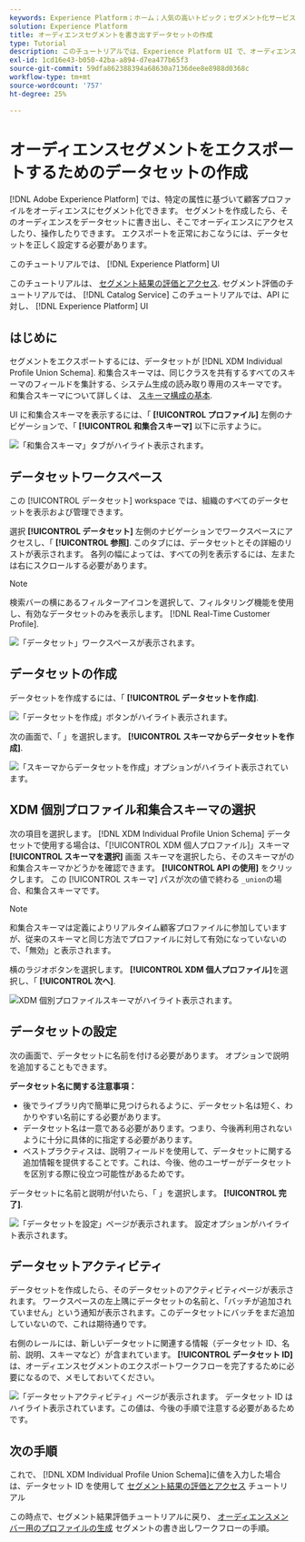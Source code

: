 ```yaml
---
keywords: Experience Platform；ホーム；人気の高いトピック；セグメント化サービス；セグメント化；セグメント化；データセットの作成；オーディエンスセグメントのエクスポート；セグメントのエクスポート；
solution: Experience Platform
title: オーディエンスセグメントを書き出すデータセットの作成
type: Tutorial
description: このチュートリアルでは、Experience Platform UI で、オーディエンスセグメントのエクスポートに使用できるデータセットを作成する手順を説明します。
exl-id: 1cd16e43-b050-42ba-a894-d7ea477b65f3
source-git-commit: 59dfa862388394a68630a7136dee8e8988d0368c
workflow-type: tm+mt
source-wordcount: '757'
ht-degree: 25%

---
```


# オーディエンスセグメントをエクスポートするためのデータセットの作成

[!DNL Adobe Experience Platform] では、特定の属性に基づいて顧客プロファイルをオーディエンスにセグメント化できます。 セグメントを作成したら、そのオーディエンスをデータセットに書き出し、そこでオーディエンスにアクセスしたり、操作したりできます。 エクスポートを正常におこなうには、データセットを正しく設定する必要があります。

このチュートリアルでは、 [!DNL Experience Platform] UI

このチュートリアルは、 [セグメント結果の評価とアクセス](./evaluate-a-segment.md). セグメント評価のチュートリアルでは、 [!DNL Catalog Service] このチュートリアルでは、API に対し、 [!DNL Experience Platform] UI

## はじめに

セグメントをエクスポートするには、データセットが [!DNL XDM Individual Profile Union Schema]. 和集合スキーマは、同じクラスを共有するすべてのスキーマのフィールドを集計する、システム生成の読み取り専用のスキーマです。 和集合スキーマについて詳しくは、 [スキーマ構成の基本](../../xdm/schema/composition.md#union).

UI に和集合スキーマを表示するには、「 **[!UICONTROL プロファイル]** 左側のナビゲーションで、「 **[!UICONTROL 和集合スキーマ]** 以下に示すように。

![「和集合スキーマ」タブがハイライト表示されます。](../images/tutorials/segment-export-dataset/union.png)

## データセットワークスペース

この [!UICONTROL データセット] workspace では、組織のすべてのデータセットを表示および管理できます。

選択 **[!UICONTROL データセット]** 左側のナビゲーションでワークスペースにアクセスし、「 **[!UICONTROL 参照]**. このタブには、データセットとその詳細のリストが表示されます。 各列の幅によっては、すべての列を表示するには、左または右にスクロールする必要があります。

>[!NOTE]
>
>検索バーの横にあるフィルターアイコンを選択して、フィルタリング機能を使用し、有効なデータセットのみを表示します。 [!DNL Real-Time Customer Profile].

![「データセット」ワークスペースが表示されます。](../images/tutorials/segment-export-dataset/browse.png)

## データセットの作成

データセットを作成するには、「 **[!UICONTROL データセットを作成]**.

![「データセットを作成」ボタンがハイライト表示されます。](../images/tutorials/segment-export-dataset/create-dataset.png)

次の画面で、「 」を選択します。 **[!UICONTROL スキーマからデータセットを作成]**.

![「スキーマからデータセットを作成」オプションがハイライト表示されています。](../images/tutorials/segment-export-dataset/create-from-schema.png)

## XDM 個別プロファイル和集合スキーマの選択

次の項目を選択します。 [!DNL XDM Individual Profile Union Schema] データセットで使用する場合は、「[!UICONTROL XDM 個人プロファイル]」スキーマ **[!UICONTROL スキーマを選択]** 画面 スキーマを選択したら、そのスキーマがの和集合スキーマかどうかを確認できます。 **[!UICONTROL API の使用]** をクリックします。 この [!UICONTROL スキーマ] パスが次の値で終わる `_union`の場合、和集合スキーマです。

>[!NOTE]
>
>和集合スキーマは定義によりリアルタイム顧客プロファイルに参加していますが、従来のスキーマと同じ方法でプロファイルに対して有効になっていないので、「無効」と表示されます。

横のラジオボタンを選択します。 **[!UICONTROL XDM 個人プロファイル]**&#x200B;を選択し、「 **[!UICONTROL 次へ]**.

![XDM 個別プロファイルスキーマがハイライト表示されます。](../images/tutorials/segment-export-dataset/select-schema.png)

## データセットの設定

次の画面で、データセットに名前を付ける必要があります。 オプションで説明を追加することもできます。

**データセット名に関する注意事項：**

* 後でライブラリ内で簡単に見つけられるように、データセット名は短く、わかりやすい名前にする必要があります。
* データセット名は一意である必要があります。つまり、今後再利用されないように十分に具体的に指定する必要があります。
* ベストプラクティスは、説明フィールドを使用して、データセットに関する追加情報を提供することです。これは、今後、他のユーザーがデータセットを区別する際に役立つ可能性があるためです。

データセットに名前と説明が付いたら、「 」を選択します。 **[!UICONTROL 完了]**.

![「データセットを設定」ページが表示されます。 設定オプションがハイライト表示されます。](../images/tutorials/segment-export-dataset/configure-dataset.png)

## データセットアクティビティ

データセットを作成したら、そのデータセットのアクティビティページが表示されます。 ワークスペースの左上隅にデータセットの名前と、「バッチが追加されていません」という通知が表示されます。このデータセットにバッチをまだ追加していないので、これは期待通りです。

右側のレールには、新しいデータセットに関連する情報（データセット ID、名前、説明、スキーマなど）が含まれています。 **[!UICONTROL データセット ID]** は、オーディエンスセグメントのエクスポートワークフローを完了するために必要になるので、メモしておいてください。

![「データセットアクティビティ」ページが表示されます。 データセット ID はハイライト表示されています。この値は、今後の手順で注意する必要があるためです。](../images/tutorials/segment-export-dataset/activity.png)

## 次の手順

これで、 [!DNL XDM Individual Profile Union Schema]に値を入力した場合は、データセット ID を使用して [セグメント結果の評価とアクセス](./evaluate-a-segment.md) チュートリアル

この時点で、セグメント結果評価チュートリアルに戻り、 [オーディエンスメンバー用のプロファイルの生成](./evaluate-a-segment.md#generate-profiles) セグメントの書き出しワークフローの手順。
